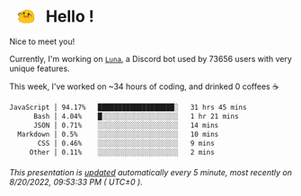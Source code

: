 <h1>   <img src="./spoinky.gif" style="vertical-align:middle;" width="30px">   Hello ! </h1>

Nice to meet you!

Currently, I'm working on <a href='https://github.com/Asgarrrr/Luna'>`Luna`</a>, a Discord bot used by 73656 users with very unique features.

This week, I've worked on ~34 hours of coding, and drinked 0 coffees ☕

```
JavaScript │ 94.17%   ███████████████████░   31 hrs 45 mins
      Bash │ 4.04%    █░░░░░░░░░░░░░░░░░░░   1 hr 21 mins
      JSON │ 0.71%    ░░░░░░░░░░░░░░░░░░░░   14 mins
  Markdown │ 0.5%     ░░░░░░░░░░░░░░░░░░░░   10 mins
       CSS │ 0.46%    ░░░░░░░░░░░░░░░░░░░░   9 mins
     Other │ 0.11%    ░░░░░░░░░░░░░░░░░░░░   2 mins
```

###### This presentation is [updated](https://github.com/Asgarrrr) automatically every 5 minute, most recently on 8/20/2022, 09:53:33 PM ( UTC±0 ).